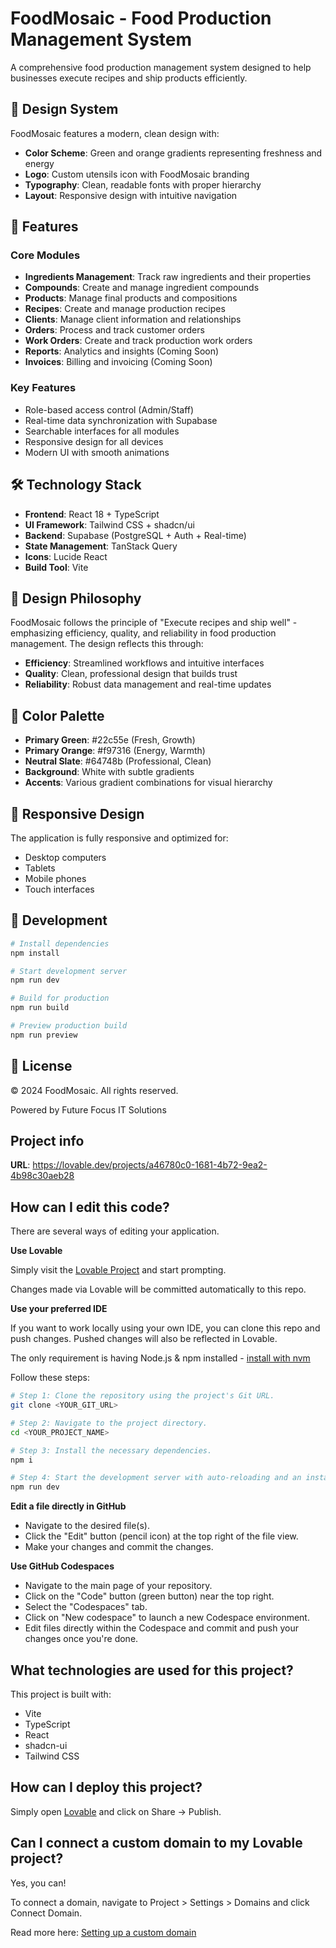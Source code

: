 # FoodMosaic - Food Production Management System

A comprehensive food production management system designed to help businesses execute recipes and ship products efficiently.

## 🎨 Design System

FoodMosaic features a modern, clean design with:

- **Color Scheme**: Green and orange gradients representing freshness and energy
- **Logo**: Custom utensils icon with FoodMosaic branding
- **Typography**: Clean, readable fonts with proper hierarchy
- **Layout**: Responsive design with intuitive navigation

## 🚀 Features

### Core Modules
- **Ingredients Management**: Track raw ingredients and their properties
- **Compounds**: Create and manage ingredient compounds
- **Products**: Manage final products and compositions
- **Recipes**: Create and manage production recipes
- **Clients**: Manage client information and relationships
- **Orders**: Process and track customer orders
- **Work Orders**: Create and track production work orders
- **Reports**: Analytics and insights (Coming Soon)
- **Invoices**: Billing and invoicing (Coming Soon)

### Key Features
- Role-based access control (Admin/Staff)
- Real-time data synchronization with Supabase
- Searchable interfaces for all modules
- Responsive design for all devices
- Modern UI with smooth animations

## 🛠️ Technology Stack

- **Frontend**: React 18 + TypeScript
- **UI Framework**: Tailwind CSS + shadcn/ui
- **Backend**: Supabase (PostgreSQL + Auth + Real-time)
- **State Management**: TanStack Query
- **Icons**: Lucide React
- **Build Tool**: Vite

## 🎯 Design Philosophy

FoodMosaic follows the principle of "Execute recipes and ship well" - emphasizing efficiency, quality, and reliability in food production management. The design reflects this through:

- **Efficiency**: Streamlined workflows and intuitive interfaces
- **Quality**: Clean, professional design that builds trust
- **Reliability**: Robust data management and real-time updates

## 🎨 Color Palette

- **Primary Green**: #22c55e (Fresh, Growth)
- **Primary Orange**: #f97316 (Energy, Warmth)
- **Neutral Slate**: #64748b (Professional, Clean)
- **Background**: White with subtle gradients
- **Accents**: Various gradient combinations for visual hierarchy

## 📱 Responsive Design

The application is fully responsive and optimized for:
- Desktop computers
- Tablets
- Mobile phones
- Touch interfaces

## 🔧 Development

```bash
# Install dependencies
npm install

# Start development server
npm run dev

# Build for production
npm run build

# Preview production build
npm run preview
```

## 📄 License

© 2024 FoodMosaic. All rights reserved.

Powered by Future Focus IT Solutions

## Project info

**URL**: https://lovable.dev/projects/a46780c0-1681-4b72-9ea2-4b98c30aeb28

## How can I edit this code?

There are several ways of editing your application.

**Use Lovable**

Simply visit the [Lovable Project](https://lovable.dev/projects/a46780c0-1681-4b72-9ea2-4b98c30aeb28) and start prompting.

Changes made via Lovable will be committed automatically to this repo.

**Use your preferred IDE**

If you want to work locally using your own IDE, you can clone this repo and push changes. Pushed changes will also be reflected in Lovable.

The only requirement is having Node.js & npm installed - [install with nvm](https://github.com/nvm-sh/nvm#installing-and-updating)

Follow these steps:

```sh
# Step 1: Clone the repository using the project's Git URL.
git clone <YOUR_GIT_URL>

# Step 2: Navigate to the project directory.
cd <YOUR_PROJECT_NAME>

# Step 3: Install the necessary dependencies.
npm i

# Step 4: Start the development server with auto-reloading and an instant preview.
npm run dev
```

**Edit a file directly in GitHub**

- Navigate to the desired file(s).
- Click the "Edit" button (pencil icon) at the top right of the file view.
- Make your changes and commit the changes.

**Use GitHub Codespaces**

- Navigate to the main page of your repository.
- Click on the "Code" button (green button) near the top right.
- Select the "Codespaces" tab.
- Click on "New codespace" to launch a new Codespace environment.
- Edit files directly within the Codespace and commit and push your changes once you're done.

## What technologies are used for this project?

This project is built with:

- Vite
- TypeScript
- React
- shadcn-ui
- Tailwind CSS

## How can I deploy this project?

Simply open [Lovable](https://lovable.dev/projects/a46780c0-1681-4b72-9ea2-4b98c30aeb28) and click on Share -> Publish.

## Can I connect a custom domain to my Lovable project?

Yes, you can!

To connect a domain, navigate to Project > Settings > Domains and click Connect Domain.

Read more here: [Setting up a custom domain](https://docs.lovable.dev/tips-tricks/custom-domain#step-by-step-guide)
